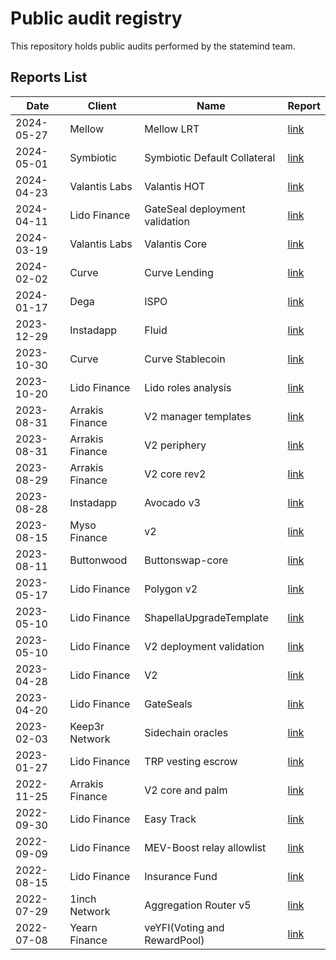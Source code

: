 # Public audit registry

This repository holds public audits performed by the statemind team.

## Reports List

| Date       | Client          | Name                           | Report                                                                      |
|------------|-----------------|--------------------------------|-----------------------------------------------------------------------------|
| 2024-05-27 | Mellow          | Mellow LRT                     | [link](Mellow/2024-05-27_Mellow_LRT.pdf)                                    |
| 2024-05-01 | Symbiotic       | Symbiotic Default Collateral   | [link](Symbiotic/2024-05-01_Symbiotic_Default_Collateral.pdf)               |
| 2024-04-23 | Valantis Labs   | Valantis HOT                   | [link](Valantis&#32;Labs/2024-04-23_Valantis_HOT.pdf)                       |
| 2024-04-11 | Lido Finance    | GateSeal deployment validation | [link](Lido&#32;Finance/2024-04-11_Lido_GateSeal_deployment_validation.pdf) |
| 2024-03-19 | Valantis Labs   | Valantis Core                  | [link](Valantis&#32;Labs/2024-03-19_Valantis_Core.pdf)                      |
| 2024-02-02 | Curve           | Curve Lending                  | [link](Curve/2024-02-02_Curve_Lending.pdf)                                  |
| 2024-01-17 | Dega            | ISPO                           | [link](Dega/2024-01-17_Dega_ISPO.pdf)                                       |
| 2023-12-29 | Instadapp       | Fluid                          | [link](Instadapp/2023-12-29_Instadapp_Fluid.pdf)                            |
| 2023-10-30 | Curve           | Curve Stablecoin               | [link](Curve%2F2023-10-30_Curve_Stablecoin.pdf)                             |
| 2023-10-20 | Lido Finance    | Lido roles analysis            | [link](Lido&#32;Finance/2023-10-20_Lido_Roles_Analysis.pdf)                 |
| 2023-08-31 | Arrakis Finance | V2 manager templates           | [link](Arrakis&#32;Finance/2023-08-31_Arrakis_V2_manager_templates.pdf)     |
| 2023-08-31 | Arrakis Finance | V2 periphery                   | [link](Arrakis&#32;Finance/2023-08-31_Arrakis_V2_periphery.pdf)             |
| 2023-08-29 | Arrakis Finance | V2 core rev2                   | [link](Arrakis&#32;Finance/2023-08-29_Arrakis_V2_core_rev2.pdf)             |
| 2023-08-28 | Instadapp       | Avocado v3                     | [link](Instadapp/2023-08-28_Instadapp_Avocado_v3.pdf)                       |
| 2023-08-15 | Myso Finance    | v2                             | [link](Myso&#32;Finance/2023-08-15_Myso_v2.pdf)                             |
| 2023-08-11 | Buttonwood      | Buttonswap-core                | [link](Buttonwood/2023-08-11_Buttonwood_Buttonswap-core.pdf)                |
| 2023-05-17 | Lido Finance    | Polygon v2                     | [link](Lido&#32;Finance/2023-05-17_Lido_Polygon_v2.pdf)                     |
| 2023-05-10 | Lido Finance    | ShapellaUpgradeTemplate        | [link](Lido&#32;Finance/2023-05-10_Lido_ShapellaUpgradeTemplate.pdf)        |
| 2023-05-10 | Lido Finance    | V2 deployment validation       | [link](Lido&#32;Finance/2023-05-10_Lido_V2_deployment_validation.pdf)       |
| 2023-04-28 | Lido Finance    | V2                             | [link](Lido&#32;Finance/2023-04-28_Lido_V2.pdf)                             |
| 2023-04-20 | Lido Finance    | GateSeals                      | [link](Lido&#32;Finance/2023-04-20_Lido_GateSeals.pdf)                      |
| 2023-02-03 | Keep3r Network  | Sidechain oracles              | [link](Keep3r&#32;Network/2023-02-03_Keep3r_Sidechain_oracles.pdf)          |
| 2023-01-27 | Lido Finance    | TRP vesting escrow             | [link](Lido&#32;Finance/2023-01-27_Lido_TRP_vesting_escrow.pdf)             |
| 2022-11-25 | Arrakis Finance | V2 core and palm               | [link](Arrakis&#32;Finance/2022-11-25_Arrakis_V2_core_and_palm.pdf)         |
| 2022-09-30 | Lido Finance    | Easy Track                     | [link](Lido&#32;Finance/2022-09-30_Lido_Easy_Track.pdf)                     |
| 2022-09-09 | Lido Finance    | MEV-Boost relay allowlist      | [link](Lido&#32;Finance/2022-09-09_Lido_MEV-Boost_relay_allowlist.pdf)      |
| 2022-08-15 | Lido Finance    | Insurance Fund                 | [link](Lido&#32;Finance/2022-08-15_Lido_Insurance_Fund.pdf)                 |
| 2022-07-29 | 1inch Network   | Aggregation Router v5          | [link](1inch&#32;Network/2022-07-29_1inch_Aggregation_Router_v5.pdf)        |
| 2022-07-08 | Yearn Finance   | veYFI(Voting and RewardPool)   | [link](Yearn&#32;Finance/2022-07-08_Yearn_veYFI(Voting_and_RewardPool).pdf) 

